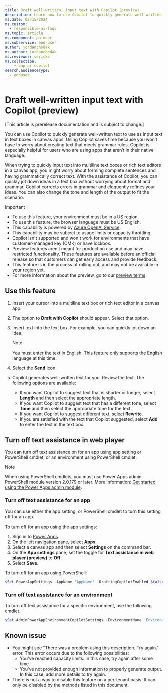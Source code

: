 ```yaml
---
title: Draft well-written, input text with Copilot (preview)
description: Learn how to use Copilot to quickly generate well-written text that can be used in text boxes in apps made with Power Apps.
ms.date: 02/15/2024
ms.custom: 
  - responsible-ai-faqs
ms.topic: article
ms.component: pa-user
ms.subservice: end-user
author: jordanchodak
ms.author: jordanchodak
ms.reviewer: sericks
ms.collection: 
    - bap-ai-copilot 
search.audienceType: 
  - enduser
---
```


# Draft well-written input text with Copilot (preview)

[This article is prerelease documentation and is subject to change.]

You can use Copilot to quickly generate well-written text to use as input text in text boxes in canvas apps. Using Copilot saves time because you won’t have to worry about creating text that meets grammar rules. Copilot is especially helpful for users who are using apps that aren’t in their native language. 

When trying to quickly input text into multiline text boxes or rich text editors in a canvas app, you might worry about forming complete sentences and having grammatically correct text. With the assistance of Copilot, you can quickly jot down ideas in a text box without worrying about format and grammar. Copilot corrects errors in grammar and eloquently refines your ideas. You can also change the tone and length of the output to fit the scenario.

> [!IMPORTANT]
> - To use this feature, your environment must be in a US region.
> - To use this feature, the browser language must be US English.
> - This capability is powered by [Azure OpenAI Service](/azure/cognitive-services/openai/overview).
> - This capability may be subject to usage limits or capacity throttling.
> - Copilot isn't supported and won't work for environments that have customer-managed key (CMK) or have lockbox.
> - Preview features aren’t meant for production use and may have restricted functionality. These features are available before an official release so that customers can get early access and provide feedback.
> - This feature is in the process of rolling out, and may not be available in your region yet. 
> - For more information about the preview, go to our [preview terms](https://go.microsoft.com/fwlink/?linkid=2189520).

## Use this feature

1. Insert your cursor into a multiline text box or rich text editor in a canvas app.
1. The option to **Draft with Copilot** should appear. Select that option.
2. Insert text into the text box. For example, you can quickly jot down an idea.

     > [!Note]
     > You must enter the text in English. This feature only supports the English language at this time.
     
4. Select the **Send** icon.
5. Copilot generates well-written text for you. Review the text. The following options are available:
    - If you want Copilot to suggest text that is shorter or longer, select **Length** and then select the appropriate length.
    - If you want Copilot to suggest text that has a different tone, select **Tone** and then select the appropriate tone for the text.
    - If you want Copilot to suggest different text, select **Rewrite**.
    - If you are satisfied with the text that Copilot suggested, select **Add** to enter the text in the text box.
  
## Turn off text assistance in web player

You can turn off text assistance on for an app using app setting or PowerShell cmdlet, or an environment using PowerShell cmdlet. 

> [!NOTE]
> When using PowerShell cmdlets, you must use Power Apps admin PowerShell module version 2.0.179 or later. More information: [Get started using the Power Apps admin module](/powershell/powerapps/get-started-powerapps-admin).

### Turn off text assistance for an app

You can use either the app setting, or PowerShell cmdlet to turn this setting off for an app.

To turn off for an app using the app settings:

1. Sign in to [Power Apps](https://make.powerapps.com).
1. On the left navigation pane, select **Apps**.
1. Select a canvas app and then select **Settings** on the command bar.
1. On the **App settings** pane, set the toggle for **Text assistance in web player (preview)** to  **Off**.
1. Select **Save**.

To turn off for an app using PowerShell:

```powershell
$Set-PowerAppSettings -AppName 'AppName' -DraftingCopilotEnabled $false
```

### Turn off text assistance for an environment

To turn off text assistance for a specific environment, use the following cmdlet.

```powershell
$Set-AdminPowerAppEnvironmentCopilotSettings -EnvironmentName 'EnvironmentName' -AppDraftingCopilotEnabled $false
```
   
## Known issue

- You might see "There was a problem using this description. Try again." error. This error occurs due to the following possibilities:
  - You've reached capacity limits. In this case, try again after some time.
  - You've not provided enough information to properly generate output. In this case, add more details to try again.
- There is not a way to disable this feature on a per-tenant basis.  It can only be disabled by the methods listed in this document.
